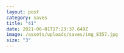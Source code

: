 ```yaml
---
layout: post
category: saves
title: "41"
date: 2021-06-01T17:23:37.649Z
image: /assets/uploads/saves/img_8357.jpg
size: "3"
---
```


